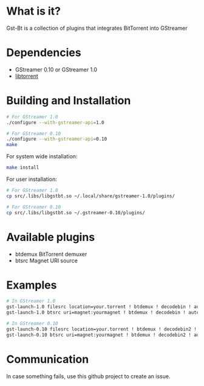 
What is it?
===========
Gst-Bt is a collection of plugins that integrates BitTorrent into GStreamer

Dependencies
============
+ GStreamer 0.10 or GStreamer 1.0
+ [libtorrent](http://www.rasterbar.com/products/libtorrent/)

Building and Installation
=========================
```bash
# For GStreamer 1.0
./configure --with-gstreamer-api=1.0

# For GStreamer 0.10
./configure --with-gstreamer-api=0.10
make
```

For system wide installation:
```bash
make install
```

For user installation:
```bash
# For GStreamer 1.0
cp src/.libs/libgstbt.so ~/.local/share/gstreamer-1.0/plugins/

# For GStreamer 0.10
cp src/.libs/libgstbt.so ~/.gstreamer-0.10/plugins/
```

Available plugins
=================
+ btdemux BitTorrent demuxer
+ btsrc Magnet URI source

Examples
========
```bash
# In GStreamer 1.0
gst-launch-1.0 filesrc location=your.torrent ! btdemux ! decodebin ! autovideosink
gst-launch-1.0 btsrc uri=magnet:yourmagnet ! btdemux ! decodebin ! autovideosink

# In GStreamer 0.10
gst-launch-0.10 filesrc location=your.torrent ! btdemux ! decodebin2 ! autovideosink
gst-launch-0.10 btsrc uri=magnet:yourmagnet ! btdemux ! decodebin2 ! autovideosink
```

Communication
=============
In case something fails, use this github project to create an issue.

